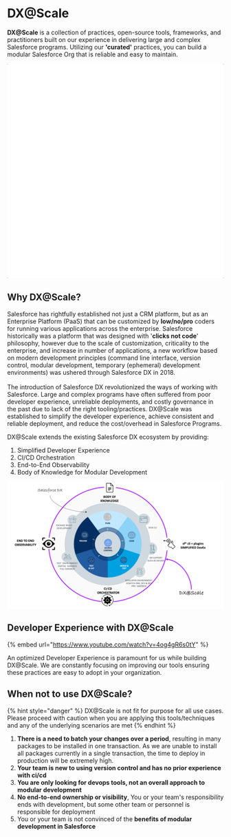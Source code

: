 # DX@Scale

**DX@Scale** is a collection of practices, open-source tools, frameworks, and practitioners built on our experience in delivering large and complex Salesforce programs. Utilizing our **'curated'** practices, you can build a modular Salesforce Org that is reliable and easy to maintain.

![](.gitbook/assets/animatedblocks.gif)

## Why DX@Scale?

Salesforce has rightfully established not just a CRM platform, but as an Enterprise Platform (PaaS) that can be customized by **low/no/pro** coders for running various applications across the enterprise. Salesforce historically was a platform that was designed with '**clicks not code**' philosophy, however due to the scale of customization, criticality to the enterprise, and increase in number of applications, a new workflow based on modern development principles (command line interface, version control, modular development, temporary (ephemeral) development environments) was ushered through Salesforce DX in 2018.\
\
The introduction of Salesforce DX revolutionized the ways of working with Salesforce. Large and complex programs have often suffered from poor developer experience, unreliable deployments, and costly governance in the past due to lack of the right tooling/practices. DX@Scale was established to simplify the developer experience, achieve consistent and reliable deployment, and reduce the cost/overhead in Salesforce Programs.

DX@Scale extends the existing Salesforce DX ecosystem by providing:

1. Simplified Developer Experience
2. CI/CD Orchestration
3. End-to-End Observability&#x20;
4. Body of Knowledge for Modular Development

![DX@Scale](.gitbook/assets/dxatscale.png)

## Developer Experience with DX@Scale

{% embed url="https://www.youtube.com/watch?v=4og4gR6s0tY" %}

An optimized Developer Experience is paramount for us while building DX@Scale. We are constantly focusing on improving our tools ensuring these practices are easy to adopt in your organization.

## When not to use DX@Scale?

{% hint style="danger" %}
DX@Scale is not fit for purpose for all use cases. Please proceed with caution when you are applying this tools/techniques and any of the underlying scenarios are met
{% endhint %}

1. **There is a need to batch your changes over a period**, resulting in many packages to be installed in one transaction. As we are unable to install all packages currently in a single transaction, the time to deploy in production will be extremely high.
2. **Your team is new to using version control and has no prior experience with ci/cd**
3. **You are only looking for devops tools, not an overall approach to modular development**
4. **No end-to-end ownership or visibility**, You or your team's responsibility ends with development, but some other team or personnel is responsible for deployment
5. You or your team is not convinced of the **benefits of modular development in Salesforce**

